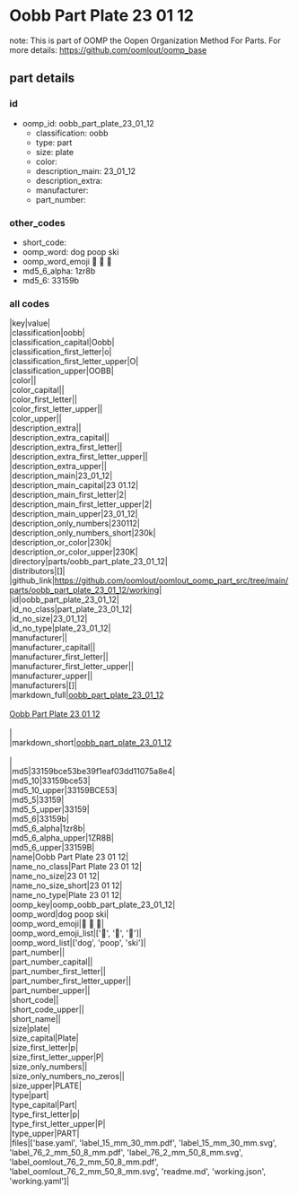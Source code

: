 # Oobb Part Plate 23 01 12  

note: This is part of OOMP the Oopen Organization Method For Parts. For more details: https://github.com/oomlout/oomp_base

##  part details





### id
* oomp_id: oobb_part_plate_23_01_12
  * classification: oobb
  * type: part
  * size: plate
  * color: 
  * description_main: 23_01_12
  * description_extra: 
  * manufacturer: 
  * part_number: 

### other_codes
* short_code: 
* oomp_word: dog poop ski
* oomp_word_emoji :dog: :poop: :ski:
* md5_6_alpha: 1zr8b
* md5_6: 33159b

### all codes 
|key|value|  
|classification|oobb|  
|classification_capital|Oobb|  
|classification_first_letter|o|  
|classification_first_letter_upper|O|  
|classification_upper|OOBB|  
|color||  
|color_capital||  
|color_first_letter||  
|color_first_letter_upper||  
|color_upper||  
|description_extra||  
|description_extra_capital||  
|description_extra_first_letter||  
|description_extra_first_letter_upper||  
|description_extra_upper||  
|description_main|23_01_12|  
|description_main_capital|23 01.12|  
|description_main_first_letter|2|  
|description_main_first_letter_upper|2|  
|description_main_upper|23_01_12|  
|description_only_numbers|230112|  
|description_only_numbers_short|230k|  
|description_or_color|230k|  
|description_or_color_upper|230K|  
|directory|parts/oobb_part_plate_23_01_12|  
|distributors|[]|  
|github_link|https://github.com/oomlout/oomlout_oomp_part_src/tree/main/parts/oobb_part_plate_23_01_12/working|  
|id|oobb_part_plate_23_01_12|  
|id_no_class|part_plate_23_01_12|  
|id_no_size|23_01_12|  
|id_no_type|plate_23_01_12|  
|manufacturer||  
|manufacturer_capital||  
|manufacturer_first_letter||  
|manufacturer_first_letter_upper||  
|manufacturer_upper||  
|manufacturers|[]|  
|markdown_full|[oobb_part_plate_23_01_12](https://github.com/oomlout/oomlout_oomp_part_src/tree/main/parts/oobb_part_plate_23_01_12/working)<br>[](https://github.com/oomlout/oomlout_oomp_part_src/tree/main/parts/oobb_part_plate_23_01_12/working)<br>[Oobb Part Plate 23 01 12](https://github.com/oomlout/oomlout_oomp_part_src/tree/main/parts/oobb_part_plate_23_01_12/working)<br><br>|  
|markdown_short|[oobb_part_plate_23_01_12](https://github.com/oomlout/oomlout_oomp_part_src/tree/main/parts/oobb_part_plate_23_01_12/working)<br><br>|  
|md5|33159bce53be39f1eaf03dd11075a8e4|  
|md5_10|33159bce53|  
|md5_10_upper|33159BCE53|  
|md5_5|33159|  
|md5_5_upper|33159|  
|md5_6|33159b|  
|md5_6_alpha|1zr8b|  
|md5_6_alpha_upper|1ZR8B|  
|md5_6_upper|33159B|  
|name|Oobb Part Plate 23 01 12|  
|name_no_class|Part Plate 23 01 12|  
|name_no_size|23 01 12|  
|name_no_size_short|23 01 12|  
|name_no_type|Plate 23 01 12|  
|oomp_key|oomp_oobb_part_plate_23_01_12|  
|oomp_word|dog poop ski|  
|oomp_word_emoji|:dog: :poop: :ski:|  
|oomp_word_emoji_list|[':dog:', ':poop:', ':ski:']|  
|oomp_word_list|['dog', 'poop', 'ski']|  
|part_number||  
|part_number_capital||  
|part_number_first_letter||  
|part_number_first_letter_upper||  
|part_number_upper||  
|short_code||  
|short_code_upper||  
|short_name||  
|size|plate|  
|size_capital|Plate|  
|size_first_letter|p|  
|size_first_letter_upper|P|  
|size_only_numbers||  
|size_only_numbers_no_zeros||  
|size_upper|PLATE|  
|type|part|  
|type_capital|Part|  
|type_first_letter|p|  
|type_first_letter_upper|P|  
|type_upper|PART|  
|files|['base.yaml', 'label_15_mm_30_mm.pdf', 'label_15_mm_30_mm.svg', 'label_76_2_mm_50_8_mm.pdf', 'label_76_2_mm_50_8_mm.svg', 'label_oomlout_76_2_mm_50_8_mm.pdf', 'label_oomlout_76_2_mm_50_8_mm.svg', 'readme.md', 'working.json', 'working.yaml']|  

